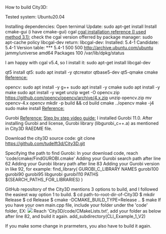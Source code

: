 

How to build City3D:
[](https://github.com/tudelft3d/City3D)

Tested system: Ubuntu20.04

Installing dependencies:
Open ternimal
Update: 
sudo apt-get install
Install cmake-gui (i have cmake-gui)
cgal
[cgal installation reference (I used method 3.1):](https://doc.cgal.org/latest/Manual/usage.html)
check the cgal version offerred by package manager:
sudo apt-cache policy libcgal-dev
return:
libcgal-dev:
  Installed: 5.4-1
  Candidate: 5.4-1
  Version table:
 *** 5.4-1 500
        500 http://archive.ubuntu.com/ubuntu jammy/universe amd64 Packages
        100 /var/lib/dpkg/status

I am happy with cgal v5.4, so I install it:
sudo apt-get install libcgal-dev

qt5
install qt5:
sudo apt install -y qtcreator qtbase5-dev qt5-qmake cmake
[Reference:](https://askubuntu.com/questions/1404263/how-do-you-install-qt-on-ubuntu22-04)

opencv:
sudo apt install -y g++
sudo apt install -y cmake
sudo apt install -y make
sudo apt install -y wget unzip
wget -O opencv.zip https://github.com/opencv/opencv/archive/4.x.zip
unzip opencv.zip
mv opencv-4.x opencv
mkdir -p build && cd build
cmake ../opencv
make -j4
sudo make install
[Reference:](https://docs.opencv.org/4.x/d7/d9f/tutorial_linux_install.html)

Gurobi
[Reference:](https://www.gurobi.com/documentation/5.6/quickstart/installation_linux.html)
[Step by step video guide:](https://www.youtube.com/watch?v=OYuOKXPJ5PI)
I installed Gurobi 11.0.
After installing Gurobi and license, Gurobi library (libgurobi_c++.a) as mentioned in City3D RAEDME file.

Download the city3D source code:
git clone https://github.com/tudelft3d/City3D.git

Specifying the path to find Gurobi:
In your download code, reach 'code/cmake/FindGUROBI.cmake'
Adding your Gurobi search path after line 62
Adding your Gurobi library path after line 83
Adding your Gurobi version in like 92, for example:
find_library( GUROBI_C_LIBRARY
            NAMES gurobi100 gurobi90 gurobi95 libgurobi gurobi110
            PATHS ${SEARCH_PATHS_FOR_LIBRARIES}
            )


GitHub repository of the City3D mentions 3 options to build, and I followed the easiest way option 1 to build. 
$ cd path-to-root-dir-of-City3D
$ mkdir Release
$ cd Release
$ cmake -DCMAKE_BUILD_TYPE=Release ..
$ make
If you have your own main.cpp file, include your folder under the 'code' folder, EX:
![](E:\QL_2022\Pycharm_Test\Glasgow_Test_2023\lod2\image\C1.JPG)
Reach 'City3D/code/CMakeLists.txt', add your folder as below after line 82, and build it again.
add_subdirectory(CLI_Example_1_V2)

If you make some change in prarmeters, you also have to build it again.
